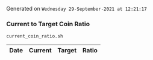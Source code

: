 Generated on `Wednesday 29-September-2021 at 12:21:17`

### Current to Target Coin Ratio
`current_coin_ratio.sh`

Date|Current|Target|Ratio
---|---|---|---
